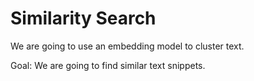# Similarity Search

We are going to use an embedding model to cluster text.

Goal: We are going to find similar text snippets.




